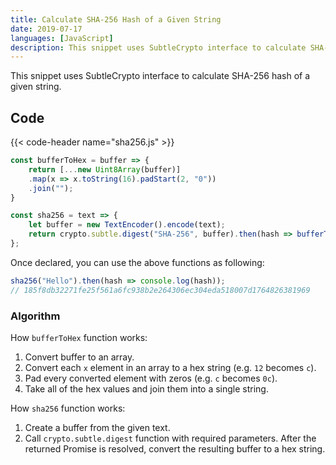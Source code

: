 ```yaml
---
title: Calculate SHA-256 Hash of a Given String
date: 2019-07-17
languages: [JavaScript]
description: This snippet uses SubtleCrypto interface to calculate SHA-256 hash of a given string.
---
```


This snippet uses SubtleCrypto interface to calculate SHA-256 hash of a given string.

## Code

{{< code-header name="sha256.js" >}}
```javascript
const bufferToHex = buffer => {
    return [...new Uint8Array(buffer)]
    .map(x => x.toString(16).padStart(2, "0"))
    .join("");
}

const sha256 = text => {
    let buffer = new TextEncoder().encode(text);
    return crypto.subtle.digest("SHA-256", buffer).then(hash => bufferToHex(hash));
};
```

Once declared, you can use the above functions as following:

```javascript
sha256("Hello").then(hash => console.log(hash));
// 185f8db32271fe25f561a6fc938b2e264306ec304eda518007d1764826381969
```

### Algorithm

How `bufferToHex` function works:  

1. Convert buffer to an array.
2. Convert each `x` element in an array to a hex string (e.g. `12` becomes `c`).
3. Pad every converted element with zeros (e.g. `c` becomes `0c`).
4. Take all of the hex values and join them into a single string.

How `sha256` function works:

1. Create a buffer from the given text.
2. Call `crypto.subtle.digest` function with required parameters. After the returned Promise is resolved, convert the resulting buffer to a hex string.
